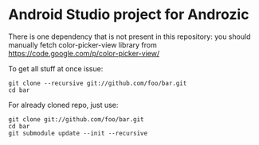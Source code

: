 Android Studio project for Androzic
===================================

There is one dependency that is not present in this repository: you should manually fetch color-picker-view library from https://code.google.com/p/color-picker-view/

To get all stuff at once issue:

    git clone --recursive git://github.com/foo/bar.git
    cd bar

For already cloned repo, just use:

    git clone git://github.com/foo/bar.git
    cd bar
    git submodule update --init --recursive
